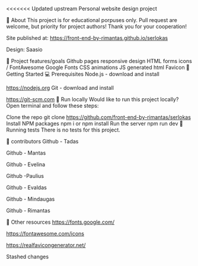 <<<<<<< Updated upstream
Personal
website design project


🌟 About
This project is for educational porpuses only. Pull request are welcome, but priority for project authors! Thank you for your cooperation!

Site published at: https://front-end-by-rimantas.github.io/serlokas

Design: Saasio

🎯 Project features/goals
Github pages
responsive design
HTML forms
icons / FontAwesome
Google Fonts
CSS animations
JS generated html
Favicon
🧰 Getting Started
💻 Prerequisites
Node.js - download and install

https://nodejs.org
Git - download and install

https://git-scm.com
🏃 Run locally
Would like to run this project locally? Open terminal and follow these steps:

Clone the repo
git clone https://github.com/front-end-by-rimantas/serlokas
Install NPM packages
npm i
or
npm install
Run the server
npm run dev
🧪 Running tests
There is no tests for this project.

🎅 contributors
Github - Tadas

Github - Mantas

Github - Evelina

Github -Paulius

Github - Evaldas

Github - Mindaugas

Github - Rimantas

🔗 Other resources
https://fonts.google.com/

https://fontawesome.com/icons

https://realfavicongenerator.net/

Stashed changes
